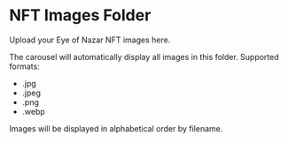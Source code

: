 # NFT Images Folder

Upload your Eye of Nazar NFT images here. 

The carousel will automatically display all images in this folder. Supported formats:
- .jpg
- .jpeg  
- .png
- .webp

Images will be displayed in alphabetical order by filename.
